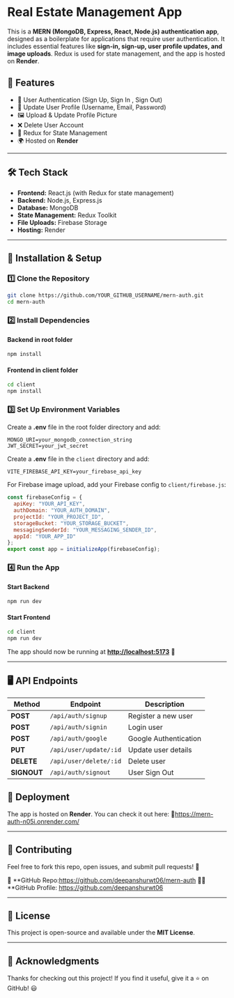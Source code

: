 
# Real Estate Management App

This is a **MERN (MongoDB, Express, React, Node.js) authentication app**, designed as a boilerplate for applications that require user authentication. It includes essential features like **sign-in, sign-up, user profile updates, and image uploads**. Redux is used for state management, and the app is hosted on **Render**.

## 🚀 Features

- 🔐 User Authentication (Sign Up, Sign In , Sign Out)
- 👤 Update User Profile (Username, Email, Password)
- 🖼️ Upload & Update Profile Picture
- ❌ Delete User Account
- 🔄 Redux for State Management
- 🌍 Hosted on **Render**

---

## 🛠️ Tech Stack

- **Frontend:** React.js (with Redux for state management)
- **Backend:** Node.js, Express.js
- **Database:** MongoDB
- **State Management:** Redux Toolkit
- **File Uploads:** Firebase Storage
- **Hosting:** Render

---

## 🔧 Installation & Setup

### 1️⃣ Clone the Repository

```sh
git clone https://github.com/YOUR_GITHUB_USERNAME/mern-auth.git
cd mern-auth
```

### 2️⃣ Install Dependencies

#### **Backend in root folder**

```sh
npm install
```

#### **Frontend in client folder**

```sh
cd client
npm install
```

### 3️⃣ Set Up Environment Variables

Create a **.env** file in the root folder directory and add:

```env
MONGO_URI=your_mongodb_connection_string
JWT_SECRET=your_jwt_secret
```

Create a **.env** file in the `client` directory and add:

```env
VITE_FIREBASE_API_KEY=your_firebase_api_key
```

For Firebase image upload, add your Firebase config to `client/firebase.js`:

```javascript
const firebaseConfig = {
  apiKey: "YOUR_API_KEY",
  authDomain: "YOUR_AUTH_DOMAIN",
  projectId: "YOUR_PROJECT_ID",
  storageBucket: "YOUR_STORAGE_BUCKET",
  messagingSenderId: "YOUR_MESSAGING_SENDER_ID",
  appId: "YOUR_APP_ID"
};
export const app = initializeApp(firebaseConfig);
```

### 4️⃣ Run the App

#### **Start Backend**

```sh
npm run dev
```

#### **Start Frontend**

```sh
cd client
npm run dev
```

The app should now be running at [**http://localhost:5173**](http://localhost:5173) 🚀

---

## 🖥️ API Endpoints

| Method     | Endpoint               | Description           |
| ---------- | ---------------------- | --------------------- |
| **POST**   | `/api/auth/signup`     | Register a new user   |
| **POST**   | `/api/auth/signin`     | Login user            |
| **POST**   | `/api/auth/google`     | Google Authentication |
| **PUT**    | `/api/user/update/:id` | Update user details   |
| **DELETE** | `/api/user/delete/:id` | Delete user           |
| **SIGNOUT** | `/api/auth/signout`   | User Sign Out         |

## 🚀 Deployment

The app is hosted on **Render**. You can check it out here: 🔗https://mern-auth-n05i.onrender.com/

---

## 🤝 Contributing

Feel free to fork this repo, open issues, and submit pull requests! 🚀

📂 **GitHub Repo:https://github.com/deepanshurwt06/mern-auth 👨‍💻 **GitHub Profile: https://github.com/deepanshurwt06

---

## 📜 License

This project is open-source and available under the **MIT License**.

---

## 🎉 Acknowledgments

Thanks for checking out this project! If you find it useful, give it a ⭐ on GitHub! 😃



